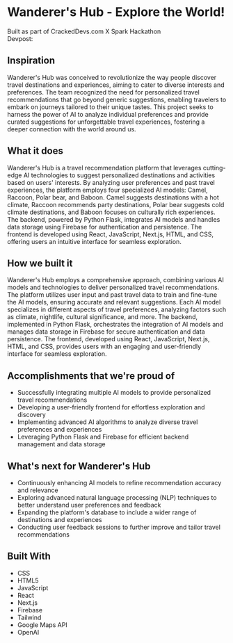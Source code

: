# Wanderer's Hub - Explore the World!

Built as part of CrackedDevs.com X Spark Hackathon  
Devpost: 

## Inspiration

Wanderer's Hub was conceived to revolutionize the way people discover travel destinations and experiences, aiming to cater to diverse interests and preferences. The team recognized the need for personalized travel recommendations that go beyond generic suggestions, enabling travelers to embark on journeys tailored to their unique tastes. This project seeks to harness the power of AI to analyze individual preferences and provide curated suggestions for unforgettable travel experiences, fostering a deeper connection with the world around us.

## What it does

Wanderer's Hub is a travel recommendation platform that leverages cutting-edge AI technologies to suggest personalized destinations and activities based on users' interests. By analyzing user preferences and past travel experiences, the platform employs four specialized AI models: Camel, Raccoon, Polar bear, and Baboon. Camel suggests destinations with a hot climate, Raccoon recommends party destinations, Polar bear suggests cold climate destinations, and Baboon focuses on culturally rich experiences. The backend, powered by Python Flask, integrates AI models and handles data storage using Firebase for authentication and persistence. The frontend is developed using React, JavaScript, Next.js, HTML, and CSS, offering users an intuitive interface for seamless exploration.

## How we built it

Wanderer's Hub employs a comprehensive approach, combining various AI models and technologies to deliver personalized travel recommendations. The platform utilizes user input and past travel data to train and fine-tune the AI models, ensuring accurate and relevant suggestions. Each AI model specializes in different aspects of travel preferences, analyzing factors such as climate, nightlife, cultural significance, and more. The backend, implemented in Python Flask, orchestrates the integration of AI models and manages data storage in Firebase for secure authentication and data persistence. The frontend, developed using React, JavaScript, Next.js, HTML, and CSS, provides users with an engaging and user-friendly interface for seamless exploration.

## Accomplishments that we're proud of

* Successfully integrating multiple AI models to provide personalized travel recommendations
* Developing a user-friendly frontend for effortless exploration and discovery
* Implementing advanced AI algorithms to analyze diverse travel preferences and experiences
* Leveraging Python Flask and Firebase for efficient backend management and data storage
## What's next for Wanderer's Hub
* Continuously enhancing AI models to refine recommendation accuracy and relevance
* Exploring advanced natural language processing (NLP) techniques to better understand user preferences and feedback
* Expanding the platform's database to include a wider range of destinations and experiences
* Conducting user feedback sessions to further improve and tailor travel recommendations

## Built With
* CSS
* HTML5
* JavaScript
* React
* Next.js
* Firebase
* Tailwind
* Google Maps API
* OpenAI
